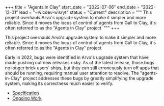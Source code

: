 +++
title = "Agents in Clay"
start_date = "2022-07-06"
end_date = "2022-12-01"
lead = "~wicdev-wisryt"
status = "Current"
description = """
This project overhauls Arvo's upgrade system to make it simpler and more
reliable.  Since it moves the locus of control of agents from Gall to Clay, it's often referred to as the "Agents in Clay" project.
"""
+++

This project overhauls Arvo's upgrade system to make it simpler and more
reliable.  Since it moves the locus of control of agents from Gall to Clay, it's often referred to as the "Agents in Clay" project.


Early in 2022, bugs were identified in Arvo's upgrade system that have made pushing out new releases risky.  As of the latest release, those bugs no longer brick users' ships, but they can still erroneously turn off apps that should be running, requiring manual user attention to resolve.  The "agents-in-Clay" project addresses these bugs by greatly simplifying the upgrade system, making its correctness much easier to verify.

- [Specification](https://gist.github.com/belisarius222/2ae74bfb5a40860b59d28970d29b3329)
- [Ongoing Work]( https://github.com/urbit/urbit/tree/philip/agent-clay)
